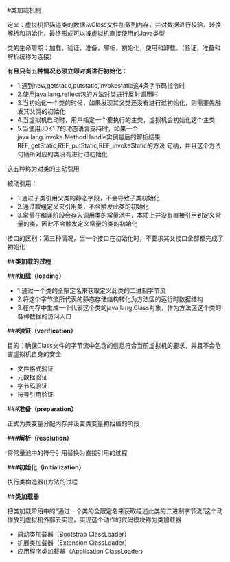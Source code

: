 #类加载机制

定义：虚拟机把描述类的数据从Class文件加载到内存，并对数据进行校验，转换解析和初始化，最终形成可以被虚拟机直接使用的Java类型

类的生命周期：加载，验证，准备，解析，初始化，使用和卸载。（验证，准备和解析统称为连接）

**有且只有五种情况必须立即对类进行初始化：**

* 1.遇到new,getstatic,putstatic,invokestatic这4条字节码指令时
* 2.使用java.lang.reflect包的方法对类进行反射调用时
* 3.当初始化一个类的时候，如果发现其父类还没有进行过初始化，则需要先触发其父类的初始化
* 4.当虚拟机启动时，用户指定一个要执行的主类，虚拟机会初始化这个主类
* 5.当使用JDK1.7的动态语言支持时，如果一个java.lang.invoke.MethodHandle实例最后的解析结果REF_getStatic,REF_putStatic,REF_invokeStatic的方法
    句柄，并且这个方法句柄所对应的类没有进行过初始化
    
这五种称为对类的主动引用

被动引用：

* 1.通过子类引用父类的静态字段，不会导致子类初始化
* 2.通过数组定义来引用类，不会触发此类的初始化
* 3.常量在编译阶段会存入调用类的常量池中，本质上并没有直接引用到定义常量的类，因此不会触发定义常量的类的初始化

接口的区别：第三种情况，当一个接口在初始化时，不要求其父接口全部都完成了初始化

**##类加载的过程**

**###加载（loading）**

* 1.通过一个类的全限定名来获取定义此类的二进制字节流
* 2.将这个字节流所代表的静态存储结构转化为方法区的运行时数据结构
* 3.在内存中生成一个代表这个类的java.lang.Class对象，作为方法区这个类的各种数据的访问入口

**###验证（verification）**

目的：确保Class文件的字节流中包含的信息符合当前虚拟机的要求，并且不会危害虚拟机自身的安全

* 文件格式验证
* 元数据验证
* 字节码验证
* 符号引用验证

**###准备（preparation）**

正式为类变量分配内存并设置类变量初始值的阶段

**###解析（resolution）**

将常量池中的符号引用替换为直接引用的过程

**###初始化（initialization）**

执行类构造器<clinit>()方法的过程

**##类加载器**

把类加载阶段中的“通过一个类的全限定名来获取描述此类的二进制字节流”这个动作放到虚拟机外部去实现，实现这个动作的代码模块称为类加载器

* 启动类加载器（Bootstrap ClassLoader）
* 扩展类加载器（Extension ClassLoader）
* 应用程序类加载器（Application ClassLoader）

